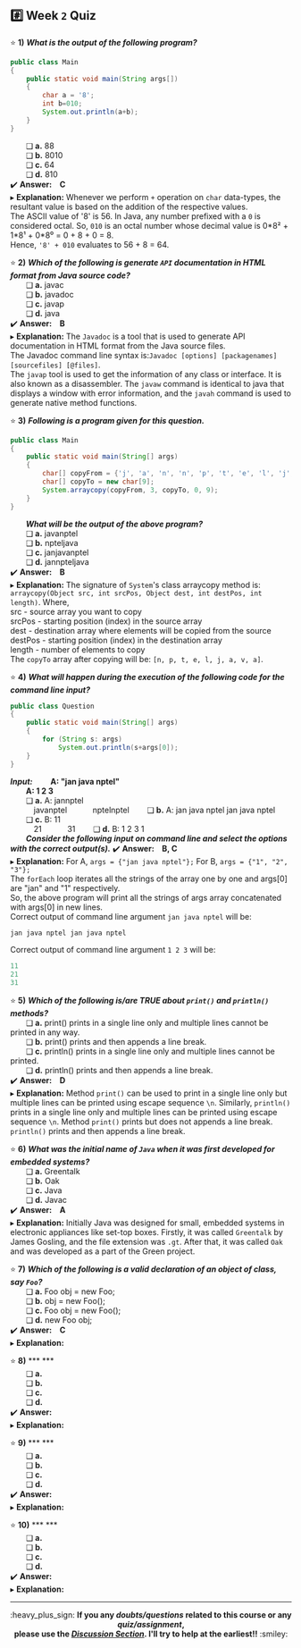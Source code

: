 ## :hash: Week `2` Quiz

⭐ **1)** ***What is the output of the following program?***<br>
```java
public class Main
{
    public static void main(String args[])
    {
        char a = '8';
        int b=010;
        System.out.println(a+b);
    }
}
```
&emsp;&emsp;❑ **a.**  88<br>
&emsp;&emsp;❑ **b.**  8010<br>
&emsp;&emsp;❑ **c.**  64<br>
&emsp;&emsp;❑ **d.**  810<br>
✔️ **Answer:&emsp;C**<br>
▸ **Explanation:** Whenever we perform `+` operation on `char` data-types, the resultant value is based on the addition of the respective values.<br>
The ASCII value of '8' is 56. In Java, any number prefixed with a `0` is considered octal. So, `010` is an octal number whose decimal value is 0\*8² + 1\*8¹ + 0\*8⁰ = 0 + 8 + 0 = 8.<br>
Hence, `'8' + 010` evaluates to 56 + 8 = 64.<br>

⭐ **2)** ***Which of the following is generate `API` documentation in HTML format from Java source code?***<br>
&emsp;&emsp;❑ **a.**  javac<br>
&emsp;&emsp;❑ **b.**  javadoc<br>
&emsp;&emsp;❑ **c.**  javap<br>
&emsp;&emsp;❑ **d.**  java<br>
✔️ **Answer:&emsp;B**<br>
▸ **Explanation:** The `Javadoc` is a tool that is used to generate API documentation in HTML format from the Java source files.<br>
The Javadoc command line syntax is:`Javadoc [options] [packagenames] [sourcefiles] [@files]`.<br>
The `javap` tool is used to get the information of any class or interface. It is also known as a disassembler. The `javaw` command is identical to java that displays a window with error information, and the `javah` command is used to generate native method functions.<br>

⭐ **3)** ***Following is a program given for this question.***<br>
```java
public class Main
{
    public static void main(String[] args)
    {
        char[] copyFrom = {'j', 'a', 'n', 'n', 'p', 't', 'e', 'l', 'j', 'a', 'v', 'a',};
        char[] copyTo = new char[9];
        System.arraycopy(copyFrom, 3, copyTo, 0, 9);
    }
}
```
&emsp;&emsp;***What will be the output of the above program?***<br>
&emsp;&emsp;❑ **a.**  javanptel<br>
&emsp;&emsp;❑ **b.**  npteljava<br>
&emsp;&emsp;❑ **c.**  janjavanptel<br>
&emsp;&emsp;❑ **d.**  jannpteljava<br>
✔️ **Answer:&emsp;B**<br>
▸ **Explanation:** The signature of `System`'s class arraycopy method is: `arraycopy(Object src, int srcPos, Object dest, int destPos, int length)`. Where,<br>
	src - source array you want to copy<br>
	srcPos - starting position (index) in the source array<br>
	dest - destination array where elements will be copied from the source<br>
	destPos - starting position (index) in the destination array<br>
	length - number of elements to copy<br>
    The `copyTo` array after copying will be: `[n, p, t, e, l, j, a, v, a]`.<br>

⭐ **4)** ***What will happen during the execution of the following code for the command line input?***<br>
```java
public class Question
{
    public static void main(String[] args)
    {
        for (String s: args)
            System.out.println(s+args[0]);
    }
}
```
***Input:***
&emsp;&emsp;**A: "jan java nptel"**<br>
&emsp;&emsp;**A: 1 2 3**<br>
&emsp;&emsp;❑ **a.**  A: jannptel<br>
&emsp;&emsp;&emsp;javanptel
&emsp;&emsp;&emsp;nptelnptel
&emsp;&emsp;❑ **b.**  A: jan java nptel jan java nptel<br>
&emsp;&emsp;❑ **c.**  B: 11<br>
&emsp;&emsp;&emsp;21
&emsp;&emsp;&emsp;31
&emsp;&emsp;❑ **d.**  B: 1 2 3 1<br>
&emsp;&emsp;***Consider the following input on command line and select the options with the correct output(s).***
✔️ **Answer:&emsp;B, C**<br>
▸ **Explanation:** For A, `args = {"jan java nptel"};` For B, `args = {"1", "2", "3"};`<br>
The `forEach` loop iterates all the strings of the array one by one and args[0] are "jan" and "1" respectively.<br>
So, the above program will print all the strings of args array concatenated with args[0] in new lines.<br>
Correct output of command line argument `jan java nptel` will be:<br>
```java
jan java nptel jan java nptel
```
Correct output of command line argument `1 2 3` will be:<br>
```java
11
21
31
```

⭐ **5)** ***Which of the following is/are TRUE about `print()` and `println()` methods?***<br>
&emsp;&emsp;❑ **a.**  print() prints in a single line only and multiple lines cannot be printed in any way.<br>
&emsp;&emsp;❑ **b.**  print() prints and then appends a line break.<br>
&emsp;&emsp;❑ **c.**  println() prints in a single line only and multiple lines cannot be printed.<br>
&emsp;&emsp;❑ **d.**  println() prints and then appends a line break.<br>
✔️ **Answer:&emsp;D**<br>
▸ **Explanation:** Method `print()` can be used to print in a single line only but multiple lines can be printed using escape sequence `\n`. Similarly, `println()` prints in a single line only and multiple lines can be printed using escape sequence `\n`. Method `print()` prints but does not appends a line break. `println()` prints and then appends a line break.<br>

⭐ **6)** ***What was the initial name of `Java` when it was first developed for embedded systems?***<br>
&emsp;&emsp;❑ **a.**  Greentalk<br>
&emsp;&emsp;❑ **b.**  Oak<br>
&emsp;&emsp;❑ **c.**  Java<br>
&emsp;&emsp;❑ **d.**  Javac<br>
✔️ **Answer:&emsp;A**<br>
▸ **Explanation:** Initially Java was designed for small, embedded systems in electronic appliances like set-top boxes. Firstly, it was called `Greentalk` by James Gosling, and the file extension was `.gt`. After that, it was called `Oak` and was developed as a part of the Green project.<br>

⭐ **7)** ***Which of the following is a valid declaration of an object of class, say `Foo`?***<br>
&emsp;&emsp;❑ **a.**  Foo obj = new Foo;<br>
&emsp;&emsp;❑ **b.**  obj = new Foo();<br>
&emsp;&emsp;❑ **c.**  Foo obj = new Foo();<br>
&emsp;&emsp;❑ **d.**  new Foo obj;<br>
✔️ **Answer:&emsp;C**<br>
▸ **Explanation:**<br>

⭐ **8)** *** ***<br>
&emsp;&emsp;❑ **a.**  <br>
&emsp;&emsp;❑ **b.**  <br>
&emsp;&emsp;❑ **c.**  <br>
&emsp;&emsp;❑ **d.**  <br>
✔️ **Answer:&emsp;**<br>
▸ **Explanation:**<br>

⭐ **9)** *** ***<br>
&emsp;&emsp;❑ **a.**  <br>
&emsp;&emsp;❑ **b.**  <br>
&emsp;&emsp;❑ **c.**  <br>
&emsp;&emsp;❑ **d.**  <br>
✔️ **Answer:&emsp;**<br>
▸ **Explanation:**<br>

⭐ **10)** *** ***<br>
&emsp;&emsp;❑ **a.**  <br>
&emsp;&emsp;❑ **b.**  <br>
&emsp;&emsp;❑ **c.**  <br>
&emsp;&emsp;❑ **d.**  <br>
✔️ **Answer:&emsp;**<br>
▸ **Explanation:**<br>

---
<p align="center">:heavy_plus_sign: <b>If you any <i>doubts/questions</i> related to this course or any <i>quiz/assignment</i>, <br>
please use the <a href="https://github.com/guru-shreyansh/NPTEL-Programming-in-Java/discussions"><i>Discussion Section</i></a>. 
I'll try to help at the earliest!!</b> :smiley:</p>
